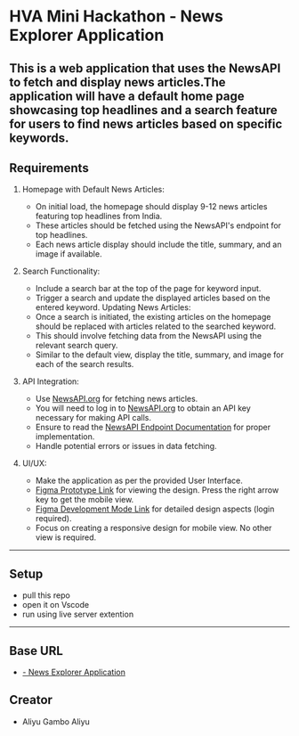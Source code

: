 # HVA Mini Hackathon - News Explorer Application

This is a web application that uses the NewsAPI to fetch and display news articles.The
application will have a default home page showcasing top headlines and a search feature for
users to find news articles based on specific keywords.
---

## Requirements
1. Homepage with Default News Articles: 
    - On initial load, the homepage should display 9-12 news articles featuring top headlines from India.
    - These articles should be fetched using the NewsAPI's endpoint for top headlines.
    - Each news article display should include the title, summary, and an image if available.
2. Search Functionality:
    - Include a search bar at the top of the page for keyword input.
    - Trigger a search and update the displayed articles based on the entered keyword. Updating News Articles:
    - Once a search is initiated, the existing articles on the homepage should be replaced with articles related to the searched keyword.
    - This should involve fetching data from the NewsAPI using the relevant search query.
    - Similar to the default view, display the title, summary, and image for each of the search results.
4. API Integration:
    - Use [NewsAPI.org](https://newsapi.org/) for fetching news articles.
    - You will need to log in to [NewsAPI.org](https://newsapi.org/) to obtain an API key necessary for making API calls.
    - Ensure to read the [NewsAPI Endpoint Documentation](https://newsapi.org/docs/endpoints) for proper implementation.
    - Handle potential errors or issues in data fetching.

5. UI/UX:
    - Make the application as per the provided User Interface.
    - [Figma Prototype Link](https://www.figma.com/proto/FibtWFXA41gd0DPtIv7Brp/_HyperVerge_mini-Hackathon?page-id=0%3A1&type=design&node-id=1-2&viewport=273%2C430%2C0.34&t=CqGJHsC8YBEL4Vfm-1&scaling=min-zoom) for viewing the design. Press the right arrow key to get the mobile view.
    - [Figma Development Mode Link](https://www.figma.com/file/FibtWFXA41gd0DPtIv7Brp/_HyperVerge_mini-Hackathon?node-id=0%3A1&mode=dev) for detailed design aspects (login required).
    - Focus on creating a responsive design for mobile view. No other view is required.
---
## Setup
- pull this repo
- open it on Vscode
- run using live server extention

---
## Base URL
- [- News Explorer Application](https://news-explorer-application-hva-mini-project.vercel.app/)

## Creator
- Aliyu Gambo Aliyu
